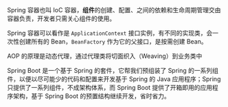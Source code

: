 Spring 容器也叫 IoC 容器，**组件**的创建、配置、之间的依赖和生命周期管理交由容器负责，开发者只需关心组件的使用。

Spring 容器可以看作是 `ApplicationContext` 接口实例，有不同的实现类，会一次性创建所有的 Bean，`BeanFactory` 作为它的父接口，是按需创建 Bean。

AOP 的原理是动态代理，通过代理类将切面织入（Weaving）到业务类中

Spring Boot 是一个基于 Spring 的套件，它帮我们预组装了 Spring 的一系列组件，以便以尽可能少的代码和配置来开发基于 Spring 的 Java 应用程序；Spring 只提供了一系列组件，不成架构体系，而 Spring Boot 提供了开箱即用的应用程序架构，基于 Spring Boot 的预置结构继续开发，省时省力。